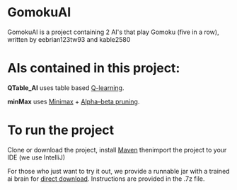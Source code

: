 # GomokuAI

  GomokuAI is a project containing 2 AI's that play Gomoku (five in a row), written by eebrian123tw93 and kable2580

# AIs contained in this project:
  **QTable_AI** uses table based [Q-learning](https://en.wikipedia.org/wiki/Q-learning).
  
  **minMax** uses [Minimax](https://en.wikipedia.org/wiki/Minimax) + [Alpha–beta pruning](https://en.wikipedia.org/wiki/Alpha%E2%80%93beta_pruning).

# To run the project
Clone or download the project, install [Maven](https://maven.apache.org/) thenimport the project to your IDE (we use IntelliJ)

For those who just want to try it out, we provide a runnable jar with a trained ai brain for [direct download](https://drive.google.com/open?id=1Jzx80gVN1fevWRBfpSWQoXjT7uUt3YAG). Instructions are provided in the .7z file.
